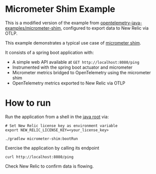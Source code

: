 # Micrometer Shim Example

This is a modified version of the example from [opentelemetry-java-examples/micrometer-shim](https://github.com/open-telemetry/opentelemetry-java-examples/tree/main/micrometer-shim), configured to export data to New Relic via OTLP. 

This example demonstrates a typical use case
of [micrometer shim](https://github.com/open-telemetry/opentelemetry-java-instrumentation/tree/main/instrumentation/micrometer/micrometer-1.5/library).

It consists of a spring boot application with:

- A simple web API available at `GET http://localhost:8080/ping`
- Instrumented with the spring boot actuator and micrometer
- Micrometer metrics bridged to OpenTelemetry using the micrometer shim
- OpenTelemetry metrics exported to New Relic via OTLP

# How to run

Run the application from a shell in the [java root](../) via:

```shell
# Set New Relic license key as environment variable
export NEW_RELIC_LICENSE_KEY=<your_license_key>

./gradlew micrometer-shim:bootRun
```

Exercise the application by calling its endpoint

```shell
curl http://localhost:8080/ping
```

Check New Relic to confirm data is flowing.
